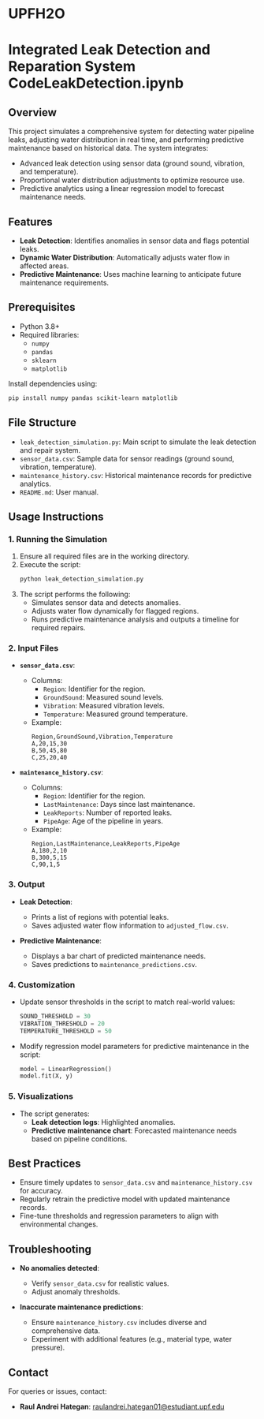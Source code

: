 # UPFH2O

# Integrated Leak Detection and Reparation System CodeLeakDetection.ipynb

## Overview
This project simulates a comprehensive system for detecting water pipeline leaks, adjusting water distribution in real time, and performing predictive maintenance based on historical data. The system integrates:

- Advanced leak detection using sensor data (ground sound, vibration, and temperature).
- Proportional water distribution adjustments to optimize resource use.
- Predictive analytics using a linear regression model to forecast maintenance needs.

## Features
- **Leak Detection**: Identifies anomalies in sensor data and flags potential leaks.
- **Dynamic Water Distribution**: Automatically adjusts water flow in affected areas.
- **Predictive Maintenance**: Uses machine learning to anticipate future maintenance requirements.

## Prerequisites
- Python 3.8+
- Required libraries:
  - `numpy`
  - `pandas`
  - `sklearn`
  - `matplotlib`

Install dependencies using:
```bash
pip install numpy pandas scikit-learn matplotlib
```

## File Structure
- `leak_detection_simulation.py`: Main script to simulate the leak detection and repair system.
- `sensor_data.csv`: Sample data for sensor readings (ground sound, vibration, temperature).
- `maintenance_history.csv`: Historical maintenance records for predictive analytics.
- `README.md`: User manual.

## Usage Instructions
### 1. Running the Simulation
1. Ensure all required files are in the working directory.
2. Execute the script:
   ```bash
   python leak_detection_simulation.py
   ```
3. The script performs the following:
   - Simulates sensor data and detects anomalies.
   - Adjusts water flow dynamically for flagged regions.
   - Runs predictive maintenance analysis and outputs a timeline for required repairs.

### 2. Input Files
- **`sensor_data.csv`**:
  - Columns:
    - `Region`: Identifier for the region.
    - `GroundSound`: Measured sound levels.
    - `Vibration`: Measured vibration levels.
    - `Temperature`: Measured ground temperature.
  - Example:
    ```csv
    Region,GroundSound,Vibration,Temperature
    A,20,15,30
    B,50,45,80
    C,25,20,40
    ```

- **`maintenance_history.csv`**:
  - Columns:
    - `Region`: Identifier for the region.
    - `LastMaintenance`: Days since last maintenance.
    - `LeakReports`: Number of reported leaks.
    - `PipeAge`: Age of the pipeline in years.
  - Example:
    ```csv
    Region,LastMaintenance,LeakReports,PipeAge
    A,180,2,10
    B,300,5,15
    C,90,1,5
    ```

### 3. Output
- **Leak Detection**:
  - Prints a list of regions with potential leaks.
  - Saves adjusted water flow information to `adjusted_flow.csv`.

- **Predictive Maintenance**:
  - Displays a bar chart of predicted maintenance needs.
  - Saves predictions to `maintenance_predictions.csv`.

### 4. Customization
- Update sensor thresholds in the script to match real-world values:
  ```python
  SOUND_THRESHOLD = 30
  VIBRATION_THRESHOLD = 20
  TEMPERATURE_THRESHOLD = 50
  ```

- Modify regression model parameters for predictive maintenance in the script:
  ```python
  model = LinearRegression()
  model.fit(X, y)
  ```

### 5. Visualizations
- The script generates:
  - **Leak detection logs**: Highlighted anomalies.
  - **Predictive maintenance chart**: Forecasted maintenance needs based on pipeline conditions.

## Best Practices
- Ensure timely updates to `sensor_data.csv` and `maintenance_history.csv` for accuracy.
- Regularly retrain the predictive model with updated maintenance records.
- Fine-tune thresholds and regression parameters to align with environmental changes.

## Troubleshooting
- **No anomalies detected**:
  - Verify `sensor_data.csv` for realistic values.
  - Adjust anomaly thresholds.

- **Inaccurate maintenance predictions**:
  - Ensure `maintenance_history.csv` includes diverse and comprehensive data.
  - Experiment with additional features (e.g., material type, water pressure).

## Contact
For queries or issues, contact:
- **Raul Andrei Hategan**: [raulandrei.hategan01@estudiant.upf.edu](mailto:raulandrei.hategan01@estudiant.upf.edu)
